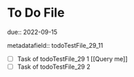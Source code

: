 # To Do File

due:: 2022-09-15

metadatafield:: todoTestFile_29\_11

- [ ] Task of todoTestFile_29 1 [[Query me]]
- [ ] Task of todoTestFile_29 2
